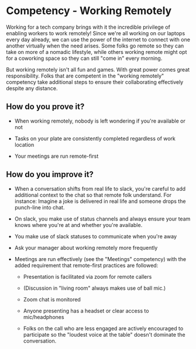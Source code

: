 # Competency - Working Remotely

Working for a tech company brings with it the incredible privilege of enabling workers to work remotely! Since we're all working on our laptops every day already, we can use the power of the internet to connect with one another virtually when the need arises. Some folks go remote so they can take on more of a nomadic lifestyle, while others working remote might opt for a coworking space so they can still "come in" every morning.

But working remotely isn't all fun and games. With great power comes great responsibility. Folks that are competent in the "working remotely" competency take additional steps to ensure their collaborating effectively despite any distance.

## How do you prove it?

* When working remotely, nobody is left wondering if you're available or not

* Tasks on your plate are consistently completed regardless of work location

* Your meetings are run remote-first

## How do you improve it?

* When a conversation shifts from real life to slack, you're careful to add additional context to the chat so that remote folk understand. For instance: Imagine a joke is delivered in real life and someone drops the punch-line into chat.

* On slack, you make use of status channels and always ensure your team knows where you're at and whether you're available.

* You make use of slack statuses to communicate when you're away

* Ask your manager about working remotely more frequently

* Meetings are run effectively (see the "Meetings" competency) with the added requirement that remote-first practices are followed:

    * Presentation is facilitated via zoom for remote callers

    * (Discussion in "living room" always makes use of ball mic.)

    * Zoom chat is monitored

    * Anyone presenting has a headset or clear access to mic/headphones

    * Folks on the call who are less engaged are actively encouraged to participate so the "loudest voice at the table" doesn't dominate the conversation.

